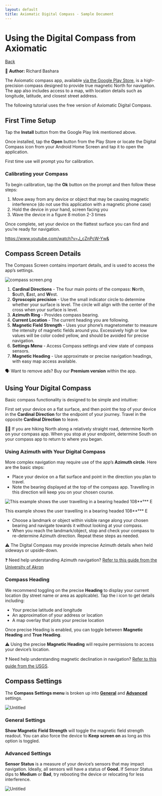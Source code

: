 ```yaml
---
layout: default
title: Axiomatic Digital Compass - Sample Document
---
```



# Using the Digital Compass from Axiomatic

[Back](/work_samples.html)

📌 **Author:**
Richard Bashara

The Axiomatic compass app, available [via the Google Play Store](https://play.google.com/store/apps/details?id=com.vincentlee.compass), is a high-precision compass designed to provide true magnetic North for navigation. The app also includes access to a map, with location details such as longitude, latitude, and closest street address.

The following tutorial uses the free version of Axiomatic Digital Compass.


## First Time Setup

Tap the **Install** button from the Google Play link mentioned above.

Once installed, tap the **Open** button from the Play Store or locate the Digital Compass icon from your Android Home Screen and tap it to open the application.

First time use will prompt you for calibration.


### Calibrating your Compass

To begin calibration, tap the **Ok** button on the prompt and then follow these steps:

1. Move away from any device or object that may be causing magnetic interference (do not use this application with a magnetic phone case)
2. Hold the device in your hand, screen facing you
3. Wave the device in a figure 8 motion 2-3 times

Once complete, set your device on the flattest surface you can find and you’re ready for navigation.

https://www.youtube.com/watch?v=J_cZnPcW-Yw&


## Compass Screen Details

The Compass Screen contains important details, and is used to access the app’s settings.

![compass screen.png](assets\images\compass_screen.webp)

1. **Cardinal Directions** - The four main points of the compass: **N**orth, **S**outh, **E**ast, and **W**est.
2. **Gyroscopic precision** - Use the small indicator circle to determine whether your surface is level. The circle will align with the center of the cross when your surface is level.
3. **Azimuth Ring** - Provides compass bearing.
4. **Current Location** - The current heading you are following.
5. **Magnetic Field Strength** - Uses your phone’s magnetometer to measure the intensity of magnetic fields around you. Excessively high or low values will be color coded yellow, and should be avoided for precise navigation.
6. **Settings Menu** - Access Compass settings and view state of compass sensors.
7. **Magnetic Heading** - Use approximate or precise navigation headings, with easy map access available.

<aside>

🗣 Want to remove ads? Buy our **Premium version** within the app.

</aside>


## Using Your Digital Compass

Basic compass functionality is designed to be simple and intuitive:

First set your device on a flat surface, and then point the top of your device in the **Cardinal Direction** for the endpoint of your journey. Travel in the opposite **Cardinal Direction** to leave.

<aside>

🏃‍♂️ If you are hiking North along a relatively straight road, determine North on your compass app. When you stop at your endpoint, determine South on your compass app to return to where you began.

</aside>


### Using Azimuth with Your Digital Compass

More complex navigation may require use of the app’s **Azimuth circle**. Here are the basic steps:

- Place your device on a flat surface and point in the direction you plan to travel.
- Note the bearing displayed at the top of the compass app. Travelling in this direction will keep you on your chosen course.

![This example shows the user travelling in a bearing headed 108**°** E](assets\images\traveling-east.webp)

This example shows the user travelling in a bearing headed 108**°** E

- Choose a landmark or object within visible range along your chosen bearing and navigate towards it without looking at your compass.
- When you reach the landmark/object, stop and check your compass to re-determine Azimuth direction. Repeat these steps as needed.

<aside>

⚠️ The Digital Compass may provide imprecise Azimuth details when held sideways or upside-down.

</aside>

<aside>

❓ Need help understanding Azimuth navigation? [Refer to this guide from the University of Akron](https://www.uakron.edu/armyrotc/MS1/7.pdf)

</aside>


### Compass Heading

We recommend toggling on the precise **Heading** to display your current location (by street name or area as applicable). Tap the i icon to get details including:

- Your precise latitude and longitude
- An approximation of your address or location
- A map overlay that plots your precise location

Once precise Heading is enabled, you can toggle between **Magnetic Heading** and **True Heading**.

<aside>

⚠️ Using the precise **Magnetic Heading** will require permissions to access your device’s location.

</aside>

<aside>

❓ Need help understanding magnetic declination in navigation? [Refer to this guide from the USGS](https://www.usgs.gov/faqs/what-declination).

</aside>


## Compass Settings

The **Compass Settings menu** is broken up into [**General**](#general-settings) and [**Advanced**](#advanced-settings) settings.

![Untitled](assets\images\compass-settings.webp)


### General Settings

**Show Magnetic Field Strength** will toggle the magnetic field strength readout. You can also force the device to **Keep screen on** as long as this option is toggled.


### Advanced Settings

**Sensor Status** is a measure of your device’s sensors that may impact navigation. Ideally, all sensors will have a status of **Good.** If Sensor Status dips to **Medium** or **Bad**, try rebooting the device or relocating for less interference.

![Untitled](assets\images\advanced-settings.webp)